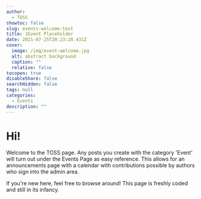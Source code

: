 ```yaml
---
author:
  - TOSS
showtoc: false
slug: events-welcome-test
title: 1Event Placeholder
date: 2021-07-25T20:23:28.431Z
cover:
  image: /img/event-welcome.jpg
  alt: abstract background
  caption: ""
  relative: false
tocopen: true
disableShare: false
searchHidden: false
tags: null
categories:
  - Events
description: ""
---
```




# Hi!
Welcome to the TOSS page. Any posts you create with the category 'Event' will turn out under the Events Page as easy reference. This allows for an announcements page with a calendar with contributions possible by authors who sign into the admin area.

If you're new here, feel free to browse around! This page is freshly coded and still in its infancy.


